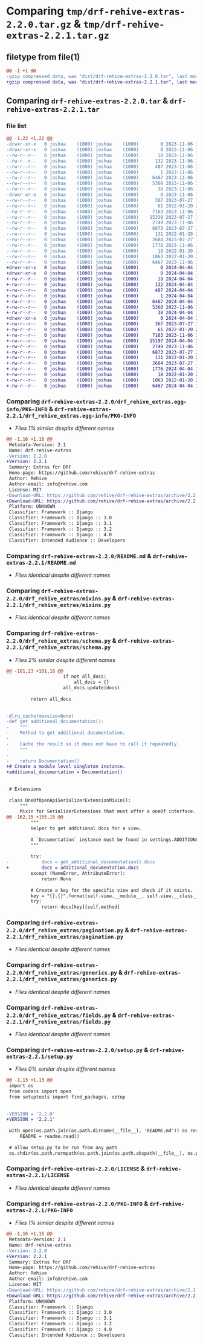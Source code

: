 # Comparing `tmp/drf-rehive-extras-2.2.0.tar.gz` & `tmp/drf-rehive-extras-2.2.1.tar.gz`

## filetype from file(1)

```diff
@@ -1 +1 @@
-gzip compressed data, was "dist/drf-rehive-extras-2.2.0.tar", last modified: Mon Nov  6 13:19:23 2023, max compression
+gzip compressed data, was "dist/drf-rehive-extras-2.2.1.tar", last modified: Thu Apr  4 13:57:26 2024, max compression
```

## Comparing `drf-rehive-extras-2.2.0.tar` & `drf-rehive-extras-2.2.1.tar`

### file list

```diff
@@ -1,22 +1,22 @@
-drwxr-xr-x   0 joshua    (1000) joshua    (1000)        0 2023-11-06 13:19:23.000000 drf-rehive-extras-2.2.0/
-drwxr-xr-x   0 joshua    (1000) joshua    (1000)        0 2023-11-06 13:19:23.000000 drf-rehive-extras-2.2.0/drf_rehive_extras.egg-info/
--rw-r--r--   0 joshua    (1000) joshua    (1000)       18 2023-11-06 13:19:23.000000 drf-rehive-extras-2.2.0/drf_rehive_extras.egg-info/top_level.txt
--rw-r--r--   0 joshua    (1000) joshua    (1000)      132 2023-11-06 13:19:23.000000 drf-rehive-extras-2.2.0/drf_rehive_extras.egg-info/requires.txt
--rw-r--r--   0 joshua    (1000) joshua    (1000)      487 2023-11-06 13:19:23.000000 drf-rehive-extras-2.2.0/drf_rehive_extras.egg-info/SOURCES.txt
--rw-r--r--   0 joshua    (1000) joshua    (1000)        1 2023-11-06 13:19:23.000000 drf-rehive-extras-2.2.0/drf_rehive_extras.egg-info/dependency_links.txt
--rw-r--r--   0 joshua    (1000) joshua    (1000)     6467 2023-11-06 13:19:23.000000 drf-rehive-extras-2.2.0/drf_rehive_extras.egg-info/PKG-INFO
--rw-r--r--   0 joshua    (1000) joshua    (1000)     5360 2023-11-06 13:07:48.000000 drf-rehive-extras-2.2.0/README.md
--rw-r--r--   0 joshua    (1000) joshua    (1000)       38 2023-11-06 13:19:23.000000 drf-rehive-extras-2.2.0/setup.cfg
-drwxr-xr-x   0 joshua    (1000) joshua    (1000)        0 2023-11-06 13:19:23.000000 drf-rehive-extras-2.2.0/drf_rehive_extras/
--rw-r--r--   0 joshua    (1000) joshua    (1000)      367 2023-07-27 16:27:26.000000 drf-rehive-extras-2.2.0/drf_rehive_extras/serializers.py
--rw-r--r--   0 joshua    (1000) joshua    (1000)       61 2022-01-20 20:14:53.000000 drf-rehive-extras-2.2.0/drf_rehive_extras/__init__.py
--rw-r--r--   0 joshua    (1000) joshua    (1000)     7163 2023-11-06 13:06:45.000000 drf-rehive-extras-2.2.0/drf_rehive_extras/mixins.py
--rw-r--r--   0 joshua    (1000) joshua    (1000)    15330 2023-07-27 16:27:26.000000 drf-rehive-extras-2.2.0/drf_rehive_extras/schema.py
--rw-r--r--   0 joshua    (1000) joshua    (1000)     2749 2023-11-06 13:08:18.000000 drf-rehive-extras-2.2.0/drf_rehive_extras/pagination.py
--rw-r--r--   0 joshua    (1000) joshua    (1000)     6873 2023-07-27 16:27:26.000000 drf-rehive-extras-2.2.0/drf_rehive_extras/generics.py
--rw-r--r--   0 joshua    (1000) joshua    (1000)      131 2022-01-20 20:14:53.000000 drf-rehive-extras-2.2.0/drf_rehive_extras/apps.py
--rw-r--r--   0 joshua    (1000) joshua    (1000)     2684 2023-07-27 13:20:51.000000 drf-rehive-extras-2.2.0/drf_rehive_extras/fields.py
--rw-r--r--   0 joshua    (1000) joshua    (1000)     1776 2023-11-06 13:09:00.000000 drf-rehive-extras-2.2.0/setup.py
--rw-r--r--   0 joshua    (1000) joshua    (1000)       18 2022-01-20 20:14:53.000000 drf-rehive-extras-2.2.0/MANIFEST.in
--rw-r--r--   0 joshua    (1000) joshua    (1000)     1063 2022-01-20 20:14:53.000000 drf-rehive-extras-2.2.0/LICENSE
--rw-r--r--   0 joshua    (1000) joshua    (1000)     6467 2023-11-06 13:19:23.000000 drf-rehive-extras-2.2.0/PKG-INFO
+drwxr-xr-x   0 joshua    (1000) joshua    (1000)        0 2024-04-04 13:57:26.000000 drf-rehive-extras-2.2.1/
+drwxr-xr-x   0 joshua    (1000) joshua    (1000)        0 2024-04-04 13:57:26.000000 drf-rehive-extras-2.2.1/drf_rehive_extras.egg-info/
+-rw-r--r--   0 joshua    (1000) joshua    (1000)       18 2024-04-04 13:57:26.000000 drf-rehive-extras-2.2.1/drf_rehive_extras.egg-info/top_level.txt
+-rw-r--r--   0 joshua    (1000) joshua    (1000)      132 2024-04-04 13:57:26.000000 drf-rehive-extras-2.2.1/drf_rehive_extras.egg-info/requires.txt
+-rw-r--r--   0 joshua    (1000) joshua    (1000)      487 2024-04-04 13:57:26.000000 drf-rehive-extras-2.2.1/drf_rehive_extras.egg-info/SOURCES.txt
+-rw-r--r--   0 joshua    (1000) joshua    (1000)        1 2024-04-04 13:57:26.000000 drf-rehive-extras-2.2.1/drf_rehive_extras.egg-info/dependency_links.txt
+-rw-r--r--   0 joshua    (1000) joshua    (1000)     6467 2024-04-04 13:57:26.000000 drf-rehive-extras-2.2.1/drf_rehive_extras.egg-info/PKG-INFO
+-rw-r--r--   0 joshua    (1000) joshua    (1000)     5360 2023-11-06 13:07:48.000000 drf-rehive-extras-2.2.1/README.md
+-rw-r--r--   0 joshua    (1000) joshua    (1000)       38 2024-04-04 13:57:26.000000 drf-rehive-extras-2.2.1/setup.cfg
+drwxr-xr-x   0 joshua    (1000) joshua    (1000)        0 2024-04-04 13:57:26.000000 drf-rehive-extras-2.2.1/drf_rehive_extras/
+-rw-r--r--   0 joshua    (1000) joshua    (1000)      367 2023-07-27 16:27:26.000000 drf-rehive-extras-2.2.1/drf_rehive_extras/serializers.py
+-rw-r--r--   0 joshua    (1000) joshua    (1000)       61 2022-01-20 20:14:53.000000 drf-rehive-extras-2.2.1/drf_rehive_extras/__init__.py
+-rw-r--r--   0 joshua    (1000) joshua    (1000)     7163 2023-11-06 13:06:45.000000 drf-rehive-extras-2.2.1/drf_rehive_extras/mixins.py
+-rw-r--r--   0 joshua    (1000) joshua    (1000)    15197 2024-04-04 13:53:30.000000 drf-rehive-extras-2.2.1/drf_rehive_extras/schema.py
+-rw-r--r--   0 joshua    (1000) joshua    (1000)     2749 2023-11-06 13:08:18.000000 drf-rehive-extras-2.2.1/drf_rehive_extras/pagination.py
+-rw-r--r--   0 joshua    (1000) joshua    (1000)     6873 2023-07-27 16:27:26.000000 drf-rehive-extras-2.2.1/drf_rehive_extras/generics.py
+-rw-r--r--   0 joshua    (1000) joshua    (1000)      131 2022-01-20 20:14:53.000000 drf-rehive-extras-2.2.1/drf_rehive_extras/apps.py
+-rw-r--r--   0 joshua    (1000) joshua    (1000)     2684 2023-07-27 13:20:51.000000 drf-rehive-extras-2.2.1/drf_rehive_extras/fields.py
+-rw-r--r--   0 joshua    (1000) joshua    (1000)     1776 2024-04-04 13:51:55.000000 drf-rehive-extras-2.2.1/setup.py
+-rw-r--r--   0 joshua    (1000) joshua    (1000)       18 2022-01-20 20:14:53.000000 drf-rehive-extras-2.2.1/MANIFEST.in
+-rw-r--r--   0 joshua    (1000) joshua    (1000)     1063 2022-01-20 20:14:53.000000 drf-rehive-extras-2.2.1/LICENSE
+-rw-r--r--   0 joshua    (1000) joshua    (1000)     6467 2024-04-04 13:57:26.000000 drf-rehive-extras-2.2.1/PKG-INFO
```

### Comparing `drf-rehive-extras-2.2.0/drf_rehive_extras.egg-info/PKG-INFO` & `drf-rehive-extras-2.2.1/drf_rehive_extras.egg-info/PKG-INFO`

 * *Files 1% similar despite different names*

```diff
@@ -1,16 +1,16 @@
 Metadata-Version: 2.1
 Name: drf-rehive-extras
-Version: 2.2.0
+Version: 2.2.1
 Summary: Extras for DRF
 Home-page: https://github.com/rehive/drf-rehive-extras
 Author: Rehive
 Author-email: info@rehive.com
 License: MIT
-Download-URL: https://github.com/rehive/drf-rehive-extras/archive/2.2.0.zip
+Download-URL: https://github.com/rehive/drf-rehive-extras/archive/2.2.1.zip
 Platform: UNKNOWN
 Classifier: Framework :: Django
 Classifier: Framework :: Django :: 3.0
 Classifier: Framework :: Django :: 3.1
 Classifier: Framework :: Django :: 3.2
 Classifier: Framework :: Django :: 4.0
 Classifier: Intended Audience :: Developers
```

### Comparing `drf-rehive-extras-2.2.0/README.md` & `drf-rehive-extras-2.2.1/README.md`

 * *Files identical despite different names*

### Comparing `drf-rehive-extras-2.2.0/drf_rehive_extras/mixins.py` & `drf-rehive-extras-2.2.1/drf_rehive_extras/mixins.py`

 * *Files identical despite different names*

### Comparing `drf-rehive-extras-2.2.0/drf_rehive_extras/schema.py` & `drf-rehive-extras-2.2.1/drf_rehive_extras/schema.py`

 * *Files 2% similar despite different names*

```diff
@@ -101,23 +101,16 @@
                     if not all_docs:
                         all_docs = {}
                     all_docs.update(docs)
 
         return all_docs
 
 
-@lru_cache(maxsize=None)
-def get_additional_documentation():
-    """
-    Method to get additional documentation.
-
-    Cache the result so it does not have to call it repeatedly.
-    """
-
-    return Documentation()
+# Create a module level singleton instance.
+additional_documentation = Documentation()
 
 
 # Extensions
 
 class OneOfOpenApiSerializerExtensionMixin():
     """
     Mixin for SerializerExtensions that must offer a oneOf interface.
@@ -162,15 +155,15 @@
         """
         Helper to get additional docs for a view.
 
         A `Documentation` instance must be found in settings.ADDITIONAL_DOCS.
         """
 
         try:
-            docs = get_additional_documentation().docs
+            docs = additional_documentation.docs
         except (NameError, AttributeError):
             return None
 
         # Create a key for the specific view and check if it exists.
         key = "{}.{}".format(self.view.__module__, self.view.__class__.__name__)
         try:
             return docs[key][self.method]
```

### Comparing `drf-rehive-extras-2.2.0/drf_rehive_extras/pagination.py` & `drf-rehive-extras-2.2.1/drf_rehive_extras/pagination.py`

 * *Files identical despite different names*

### Comparing `drf-rehive-extras-2.2.0/drf_rehive_extras/generics.py` & `drf-rehive-extras-2.2.1/drf_rehive_extras/generics.py`

 * *Files identical despite different names*

### Comparing `drf-rehive-extras-2.2.0/drf_rehive_extras/fields.py` & `drf-rehive-extras-2.2.1/drf_rehive_extras/fields.py`

 * *Files identical despite different names*

### Comparing `drf-rehive-extras-2.2.0/setup.py` & `drf-rehive-extras-2.2.1/setup.py`

 * *Files 0% similar despite different names*

```diff
@@ -1,13 +1,13 @@
 import os
 from codecs import open
 from setuptools import find_packages, setup
 
 
-VERSION = '2.2.0'
+VERSION = '2.2.1'
 
 with open(os.path.join(os.path.dirname(__file__), 'README.md')) as readme:
     README = readme.read()
 
 # allow setup.py to be run from any path
 os.chdir(os.path.normpath(os.path.join(os.path.abspath(__file__), os.pardir)))
```

### Comparing `drf-rehive-extras-2.2.0/LICENSE` & `drf-rehive-extras-2.2.1/LICENSE`

 * *Files identical despite different names*

### Comparing `drf-rehive-extras-2.2.0/PKG-INFO` & `drf-rehive-extras-2.2.1/PKG-INFO`

 * *Files 1% similar despite different names*

```diff
@@ -1,16 +1,16 @@
 Metadata-Version: 2.1
 Name: drf-rehive-extras
-Version: 2.2.0
+Version: 2.2.1
 Summary: Extras for DRF
 Home-page: https://github.com/rehive/drf-rehive-extras
 Author: Rehive
 Author-email: info@rehive.com
 License: MIT
-Download-URL: https://github.com/rehive/drf-rehive-extras/archive/2.2.0.zip
+Download-URL: https://github.com/rehive/drf-rehive-extras/archive/2.2.1.zip
 Platform: UNKNOWN
 Classifier: Framework :: Django
 Classifier: Framework :: Django :: 3.0
 Classifier: Framework :: Django :: 3.1
 Classifier: Framework :: Django :: 3.2
 Classifier: Framework :: Django :: 4.0
 Classifier: Intended Audience :: Developers
```

